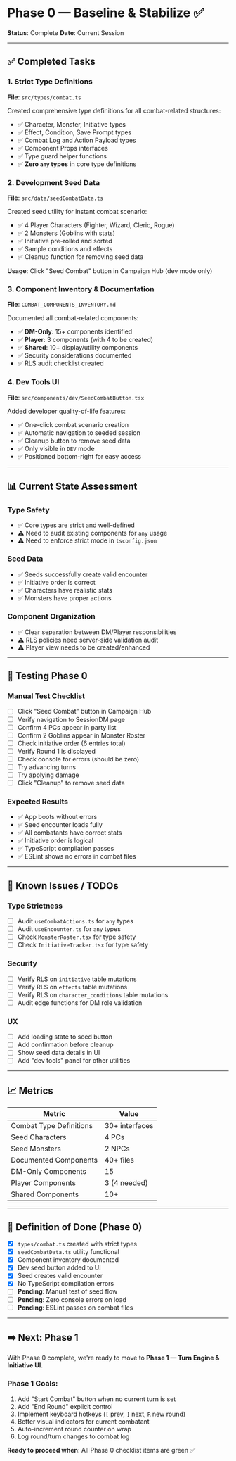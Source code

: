 # Phase 0 — Baseline & Stabilize ✅

**Status**: Complete
**Date**: Current Session

---

## ✅ Completed Tasks

### 1. Strict Type Definitions
**File**: `src/types/combat.ts`

Created comprehensive type definitions for all combat-related structures:
- ✅ Character, Monster, Initiative types
- ✅ Effect, Condition, Save Prompt types
- ✅ Combat Log and Action Payload types
- ✅ Component Props interfaces
- ✅ Type guard helper functions
- ✅ **Zero `any` types** in core type definitions

### 2. Development Seed Data
**File**: `src/data/seedCombatData.ts`

Created seed utility for instant combat scenario:
- ✅ 4 Player Characters (Fighter, Wizard, Cleric, Rogue)
- ✅ 2 Monsters (Goblins with stats)
- ✅ Initiative pre-rolled and sorted
- ✅ Sample conditions and effects
- ✅ Cleanup function for removing seed data

**Usage**: Click "Seed Combat" button in Campaign Hub (dev mode only)

### 3. Component Inventory & Documentation
**File**: `COMBAT_COMPONENTS_INVENTORY.md`

Documented all combat-related components:
- ✅ **DM-Only**: 15+ components identified
- ✅ **Player**: 3 components (with 4 to be created)
- ✅ **Shared**: 10+ display/utility components
- ✅ Security considerations documented
- ✅ RLS audit checklist created

### 4. Dev Tools UI
**File**: `src/components/dev/SeedCombatButton.tsx`

Added developer quality-of-life features:
- ✅ One-click combat scenario creation
- ✅ Automatic navigation to seeded session
- ✅ Cleanup button to remove seed data
- ✅ Only visible in `DEV` mode
- ✅ Positioned bottom-right for easy access

---

## 📊 Current State Assessment

### Type Safety
- ✅ Core types are strict and well-defined
- ⚠️ Need to audit existing components for `any` usage
- ⚠️ Need to enforce strict mode in `tsconfig.json`

### Seed Data
- ✅ Seeds successfully create valid encounter
- ✅ Initiative order is correct
- ✅ Characters have realistic stats
- ✅ Monsters have proper actions

### Component Organization
- ✅ Clear separation between DM/Player responsibilities
- ⚠️ RLS policies need server-side validation audit
- ⚠️ Player view needs to be created/enhanced

---

## 🧪 Testing Phase 0

### Manual Test Checklist
- [ ] Click "Seed Combat" button in Campaign Hub
- [ ] Verify navigation to SessionDM page
- [ ] Confirm 4 PCs appear in party list
- [ ] Confirm 2 Goblins appear in Monster Roster
- [ ] Check initiative order (6 entries total)
- [ ] Verify Round 1 is displayed
- [ ] Check console for errors (should be zero)
- [ ] Try advancing turns
- [ ] Try applying damage
- [ ] Click "Cleanup" to remove seed data

### Expected Results
- ✅ App boots without errors
- ✅ Seed encounter loads fully
- ✅ All combatants have correct stats
- ✅ Initiative order is logical
- ✅ TypeScript compilation passes
- ✅ ESLint shows no errors in combat files

---

## 🚨 Known Issues / TODOs

### Type Strictness
- [ ] Audit `useCombatActions.ts` for `any` types
- [ ] Audit `useEncounter.ts` for `any` types
- [ ] Check `MonsterRoster.tsx` for type safety
- [ ] Check `InitiativeTracker.tsx` for type safety

### Security
- [ ] Verify RLS on `initiative` table mutations
- [ ] Verify RLS on `effects` table mutations
- [ ] Verify RLS on `character_conditions` table mutations
- [ ] Audit edge functions for DM role validation

### UX
- [ ] Add loading state to seed button
- [ ] Add confirmation before cleanup
- [ ] Show seed data details in UI
- [ ] Add "dev tools" panel for other utilities

---

## 📈 Metrics

| Metric | Value |
|--------|-------|
| Combat Type Definitions | 30+ interfaces |
| Seed Characters | 4 PCs |
| Seed Monsters | 2 NPCs |
| Documented Components | 40+ files |
| DM-Only Components | 15 |
| Player Components | 3 (4 needed) |
| Shared Components | 10+ |

---

## 🎯 Definition of Done (Phase 0)

- [x] `types/combat.ts` created with strict types
- [x] `seedCombatData.ts` utility functional
- [x] Component inventory documented
- [x] Dev seed button added to UI
- [x] Seed creates valid encounter
- [x] No TypeScript compilation errors
- [ ] **Pending**: Manual test of seed flow
- [ ] **Pending**: Zero console errors on load
- [ ] **Pending**: ESLint passes on combat files

---

## ➡️ Next: Phase 1

With Phase 0 complete, we're ready to move to **Phase 1 — Turn Engine & Initiative UI**.

### Phase 1 Goals:
1. Add "Start Combat" button when no current turn is set
2. Add "End Round" explicit control
3. Implement keyboard hotkeys (`[` prev, `]` next, `R` new round)
4. Better visual indicators for current combatant
5. Auto-increment round counter on wrap
6. Log round/turn changes to combat log

**Ready to proceed when**: All Phase 0 checklist items are green ✅
